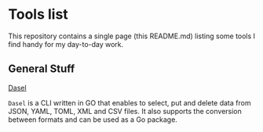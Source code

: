 # Tools list

This repository contains a single page (this README.md) listing some tools I find handy for my day-to-day work.

## General Stuff

[Dasel](https://github.com/TomWright/dasel)

`Dasel` is a CLI written in GO that enables to select, put and delete data from JSON, YAML, TOML, XML and CSV files. It also supports the conversion between formats and can be used as a Go package.
